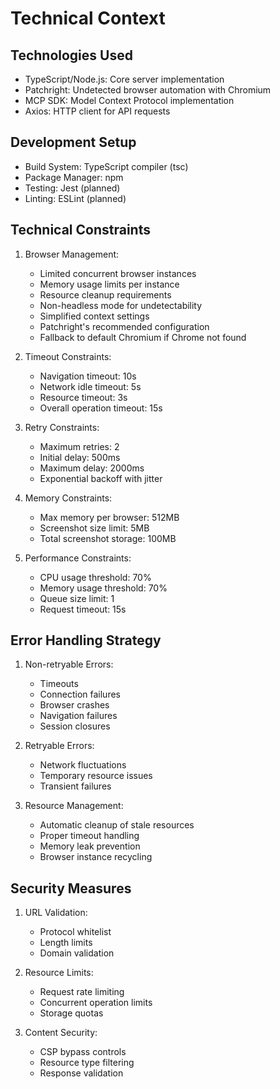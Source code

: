 # Technical Context

## Technologies Used
- TypeScript/Node.js: Core server implementation
- Patchright: Undetected browser automation with Chromium
- MCP SDK: Model Context Protocol implementation
- Axios: HTTP client for API requests

## Development Setup
- Build System: TypeScript compiler (tsc)
- Package Manager: npm
- Testing: Jest (planned)
- Linting: ESLint (planned)

## Technical Constraints
1. Browser Management:
   - Limited concurrent browser instances
   - Memory usage limits per instance
   - Resource cleanup requirements
   - Non-headless mode for undetectability
   - Simplified context settings
   - Patchright's recommended configuration
   - Fallback to default Chromium if Chrome not found

2. Timeout Constraints:
   - Navigation timeout: 10s
   - Network idle timeout: 5s
   - Resource timeout: 3s
   - Overall operation timeout: 15s

3. Retry Constraints:
   - Maximum retries: 2
   - Initial delay: 500ms
   - Maximum delay: 2000ms
   - Exponential backoff with jitter

4. Memory Constraints:
   - Max memory per browser: 512MB
   - Screenshot size limit: 5MB
   - Total screenshot storage: 100MB

5. Performance Constraints:
   - CPU usage threshold: 70%
   - Memory usage threshold: 70%
   - Queue size limit: 1
   - Request timeout: 15s

## Error Handling Strategy
1. Non-retryable Errors:
   - Timeouts
   - Connection failures
   - Browser crashes
   - Navigation failures
   - Session closures

2. Retryable Errors:
   - Network fluctuations
   - Temporary resource issues
   - Transient failures

3. Resource Management:
   - Automatic cleanup of stale resources
   - Proper timeout handling
   - Memory leak prevention
   - Browser instance recycling

## Security Measures
1. URL Validation:
   - Protocol whitelist
   - Length limits
   - Domain validation

2. Resource Limits:
   - Request rate limiting
   - Concurrent operation limits
   - Storage quotas

3. Content Security:
   - CSP bypass controls
   - Resource type filtering
   - Response validation